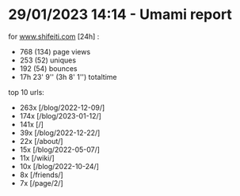 # 29/01/2023 14:14 - Umami report
for www.shifeiti.com [24h] :

 - 768 (134) page views
 - 253 (52) uniques
 - 192 (54) bounces
 - 17h 23' 9'' (3h 8' 1'') totaltime


top 10 urls:
 - 263x [/blog/2022-12-09/]
 - 174x [/blog/2023-01-12/]
 - 141x [/]
 - 39x [/blog/2022-12-22/]
 - 22x [/about/]
 - 15x [/blog/2022-05-07/]
 - 11x [/wiki/]
 - 10x [/blog/2022-10-24/]
 - 8x [/friends/]
 - 7x [/page/2/]


